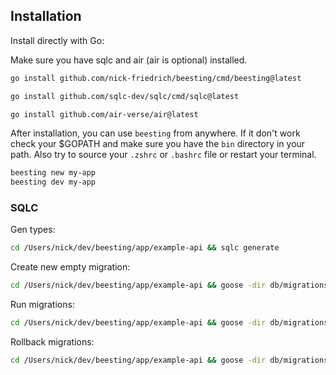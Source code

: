 ## Installation

Install directly with Go:

Make sure you have sqlc and air (air is optional) installed.

```bash
go install github.com/nick-friedrich/beesting/cmd/beesting@latest
```

```bash
go install github.com/sqlc-dev/sqlc/cmd/sqlc@latest
```

```bash
go install github.com/air-verse/air@latest
```

After installation, you can use `beesting` from anywhere.
If it don't work check your $GOPATH and make sure you have the `bin` directory in your path. Also try to source your `.zshrc` or `.bashrc` file or restart your terminal.

```bash
beesting new my-app
beesting dev my-app
```

### SQLC

Gen types:

```bash
cd /Users/nick/dev/beesting/app/example-api && sqlc generate
```

Create new empty migration:

```bash
cd /Users/nick/dev/beesting/app/example-api && goose -dir db/migrations create add_user_table sql
```

Run migrations:

```bash
cd /Users/nick/dev/beesting/app/example-api && goose -dir db/migrations sqlite3 ./app.db up
```

Rollback migrations:

```bash
cd /Users/nick/dev/beesting/app/example-api && goose -dir db/migrations sqlite3 ./app.db down
```

